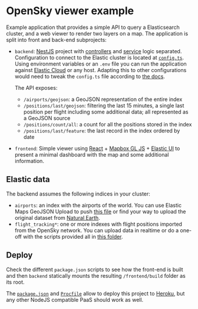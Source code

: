 # OpenSky viewer example

Example application that provides a simple API to query a Elasticsearch cluster, and a web viewer to render two layers on a map. The application is split into front and back-end subprojects:

* `backend`: [NestJS](https://nestjs.com/) project with [controllers](./backend/src/controllers.ts) and [service](./backend/src/services.ts) logic separated. Configuration to connect to the Elastic cluster is located at [`config.ts`](./backend/src/config.ts). Using environment variables or an `.env` file you can run the application against [Elastic Cloud](https://cloud.elastic.co/) or any host. Adapting this to other configurations would need to tweak the `config.ts` file according to [the docs](https://www.elastic.co/guide/en/elasticsearch/client/javascript-api/current/client-configuration.html).

  The API exposes:
  
  * `/airports/geojson`: a GeoJSON representation of the entire index
  * `/positions/last/geojson`: filtering the last 15 minutes, a single last position per flight including some additional data; all represented as a GeoJSON source
  * `/positions/count/all`: a count for all the positions stored in the index
  * `/positions/last/feature`: the last record in the index ordered by date

* `frontend`: Simple viewer using [React](https://reactjs.org/) + [Mapbox GL JS](https://docs.mapbox.com/mapbox-gl-js) + [Elastic UI](https://elastic.github.io/eui/#/) to present a minimal dashboard with the map and some additional information.


## Elastic data

The backend assumes the following indices in your cluster:

* `airports`: an index with the airports of the world. You can use Elastic Maps GeoJSON Upload to push [this file](https://github.com/jsanz/elastic-workshop/blob/master/lab/airports/airports.geo.json) or find your way to upload the original dataset from [Natural Earth](https://www.naturalearthdata.com/downloads/10m-cultural-vectors/airports/).
* `flight_tracking*`: one or more indexes with flight positions imported from the OpenSky network. You can upload data in realtime or do a one-off with the scripts provided all in [this folder](https://github.com/jsanz/elastic-workshop/tree/master/lab/opensky-loader).

## Deploy

Check the different `package.json` scripts to see how the front-end is built and then `backend` statically mounts the resulting `/frontend/build` folder as its root.

The [`package.json`](./package.json) and [`Procfile`](./Procfile) allow to deploy this project to [Heroku](https://www.heroku.com/), but any other NodeJS compatible PaaS should work as well.
